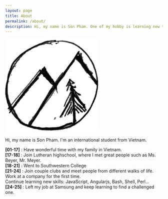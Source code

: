 ```yaml
---
layout: page
title: About
permalink: /about/
description: Hi, my name is Son Pham. One of my hobby is learning new things. I make this blog to share with you my long journey.
---
```


![Moutain Tree](https://raw.githubusercontent.com/lamegaton/lamegaton.github.io/gh-pages/_posts/notebook/assets/tree_n_mt.png)

Hi, my name is Son Pham. I'm an international student from Vietnam.   

**[01-17]** : Have wonderful time with my family in Vietnam.  
**[17-18]** : Join Lutheran highschool, where I met great people such as Ms. Beyer, Mr. Meyer.  
**[18-21]** : Went to Southwestern College  
**[21-24]** : Join couple clubs and meet people from different walks of life.  
          Work at a company for the first time.  
          Continue learning new skills: JavaScript, Angularjs, Bash, Shell, Perl...  
**[24-25]** : Left my job at Samsung and keep learning to find a challenged one.

